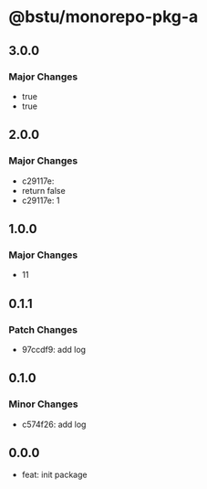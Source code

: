 # @bstu/monorepo-pkg-a

## 3.0.0

### Major Changes

- true
- true

## 2.0.0

### Major Changes

- c29117e:
- return false
- c29117e: 1

## 1.0.0

### Major Changes

- 11

## 0.1.1

### Patch Changes

- 97ccdf9: add log

## 0.1.0

### Minor Changes

- c574f26: add log

## 0.0.0

- feat: init package
